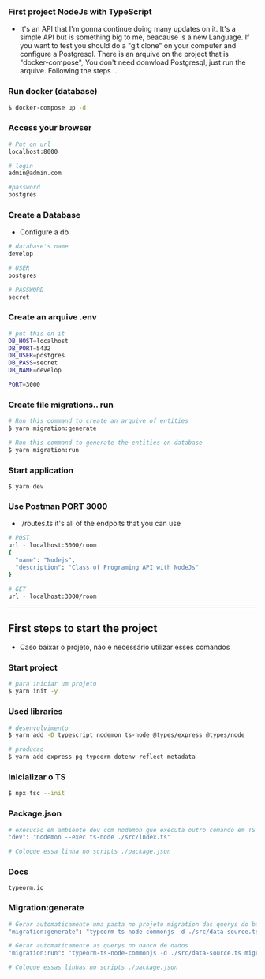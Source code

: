 ### First project NodeJs with TypeScript
- It's an API that I'm gonna continue doing many updates on it. It's a simple API but is something big to me, 
beacause is a new Language. If you want to test you should do a "git clone" on your computer and 
configure a Postgresql. There is an arquive on the project that is "docker-compose", You don't need donwload Postgresql,
just run the arquive.
Following the steps ...

### Run docker (database)
```bash
$ docker-compose up -d
```

### Access your browser
```bash
# Put on url
localhost:8000

# login
admin@admin.com

#password
postgres
```

### Create a Database
- Configure a db
```bash
# database's name
develop

# USER
postgres

# PASSWORD
secret
```

### Create an arquive .env
```bash
# put this on it
DB_HOST=localhost
DB_PORT=5432
DB_USER=postgres
DB_PASS=secret
DB_NAME=develop

PORT=3000
```

### Create file migrations.. run  
```bash
# Run this command to create an arquive of entities
$ yarn migration:generate

# Run this command to generate the entities on database
$ yarn migration:run
```

### Start application 
```
$ yarn dev
```

### Use Postman PORT 3000
- ./routes.ts it's all of the endpoits that you can use
```bash
# POST
url - localhost:3000/room
{
  "name": "Nodejs",
  "description": "Class of Programing API with NodeJs"
}

# GET 
url - localhost:3000/room
```
---

## First steps to start the project
- Caso baixar o projeto, não é necessário utilizar esses comandos

### Start project 
```bash
# para iniciar um projeto
$ yarn init -y
```

### Used libraries
```bash
# desenvolvimento
$ yarn add -D typescript nodemon ts-node @types/express @types/node

# producao
$ yarn add express pg typeorm dotenv reflect-metadata
```

### Inicializar o TS 
```bash
$ npx tsc --init
```

### Package.json 
```bash
# execucao em ambiente dev com nodemon que executa outro comando em TS
"dev": "nodemon --exec ts-node ./src/index.ts" 

# Coloque essa linha no scripts ./package.json
```

### Docs 
```
typeorm.io
```

### Migration:generate
```bash
# Gerar automaticamente uma pasta no projeto migration das querys do banco de dados 
"migration:generate": "typeorm-ts-node-commonjs -d ./src/data-source.ts migration:generate ./src/migrations/default",

# Gerar automaticamente as querys no banco de dados 
"migration:run": "typeorm-ts-node-commonjs -d ./src/data-source.ts migration:run"

# Coloque essas linhas no scripts ./package.json
```